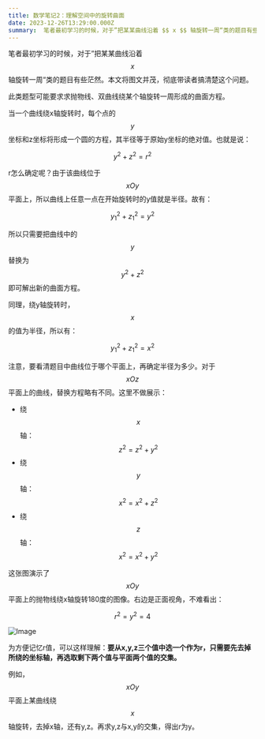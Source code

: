 ```yaml
---
title: 数学笔记2：理解空间中的旋转曲面
date: 2023-12-26T13:29:00.000Z
summary:  笔者最初学习的时候，对于”把某某曲线沿着 $$ x $$ 轴旋转一周“类的题目有些茫然。本文将图文
---
```



笔者最初学习的时候，对于”把某某曲线沿着 $$ x $$ 轴旋转一周“类的题目有些茫然。本文将图文并茂，彻底带读者搞清楚这个问题。

此类题型可能要求求抛物线、双曲线绕某个轴旋转一周形成的曲面方程。

当一个曲线绕x轴旋转时，每个点的$$ y $$坐标和z坐标将形成一个圆的方程，其半径等于原始y坐标的绝对值。也就是说：

$$
y^2 + z^2 = r^2
$$

r怎么确定呢？由于该曲线位于$$ xOy $$平面上，所以曲线上任意一点在开始旋转时的y值就是半径。故有：

$$
y_1^2 + z_1^2 = y^2
$$

所以只需要把曲线中的$$ y $$替换为$$ y^2+z^2 $$即可解出新的曲面方程。

同理，绕y轴旋转时，$$ x $$的值为半径，所以有：

$$
y_1^2+z_1^2 = x^2
$$

注意，要看清题目中曲线位于哪个平面上，再确定半径为多少。对于$$ xOz $$平面上的曲线，替换方程略有不同。这里不做展示：
- 绕$$ x $$轴：$$ z^2=z^2+y^2 $$
- 绕$$ y $$轴：$$ x^2 = x^2 + z^2 $$
- 绕$$ z $$轴：$$ x ^2 = x^2+y^2 $$

这张图演示了$$ xOy $$平面上的抛物线绕x轴旋转180度的图像。右边是正面视角，不难看出：

$$
r^2=y^2=4
$$

![Image](/image/post/5679e50f-3b99-41d4-8635-a78d006b1cd2_Untitled.png)

为方便记忆r值，可以这样理解：**要从x,y,z三个值中选一个作为r，只需要先去掉所绕的坐标轴，再选取剩下两个值与平面两个值的交集。**

例如，$$ xOy $$ 平面上某曲线绕 $$ x $$ 轴旋转，去掉x轴，还有y,z。再求y,z与x,y的交集，得出r为y。
